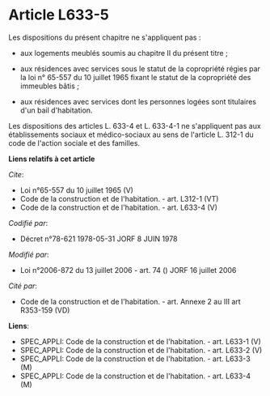 # Article L633-5

Les dispositions du présent chapitre ne s'appliquent pas :

- aux logements meublés soumis au chapitre II du présent titre ;

- aux résidences avec services sous le statut de la copropriété régies par la loi n° 65-557 du 10 juillet 1965 fixant le
statut de la copropriété des immeubles bâtis ;

- aux résidences avec services dont les personnes logées sont titulaires d'un bail d'habitation. 

Les dispositions des articles L. 633-4 et L. 633-4-1 ne s'appliquent pas aux établissements sociaux et médico-sociaux au sens
de l'article L. 312-1 du code de l'action sociale et des familles.

**Liens relatifs à cet article**

_Cite_:

  - Loi n°65-557 du 10 juillet 1965 (V)
  - Code de la construction et de l'habitation. - art. L312-1 (VT)
  - Code de la construction et de l'habitation. - art. L633-4 (V)

_Codifié par_:

  - Décret n°78-621 1978-05-31 JORF 8 JUIN 1978

_Modifié par_:

  - Loi n°2006-872 du 13 juillet 2006 - art. 74 () JORF 16 juillet 2006

_Cité par_:

  - Code de la construction et de l'habitation. - art. Annexe 2 au III art R353-159 (VD)

**Liens**:

  - SPEC_APPLI: Code de la construction et de l'habitation. - art. L633-1 (V)
  - SPEC_APPLI: Code de la construction et de l'habitation. - art. L633-2 (V)
  - SPEC_APPLI: Code de la construction et de l'habitation. - art. L633-3 (M)
  - SPEC_APPLI: Code de la construction et de l'habitation. - art. L633-4 (M)
